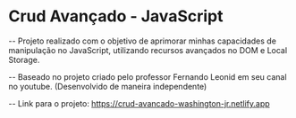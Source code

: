 # Crud Avançado - JavaScript

-- Projeto realizado com o objetivo de aprimorar minhas capacidades de manipulação no JavaScript, utilizando recursos avançados no DOM e Local Storage.

-- Baseado no projeto criado pelo professor Fernando Leonid em seu canal no youtube. (Desenvolvido de maneira independente)

-- Link para o projeto: https://crud-avancado-washington-jr.netlify.app
